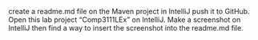 create a readme.md file on the Maven project in IntelliJ
push it to GitHub.
Open this lab project “Comp3111LEx” on IntelliJ. 
Make a screenshot on IntelliJ then find a way to insert the screenshot into the readme.md file.